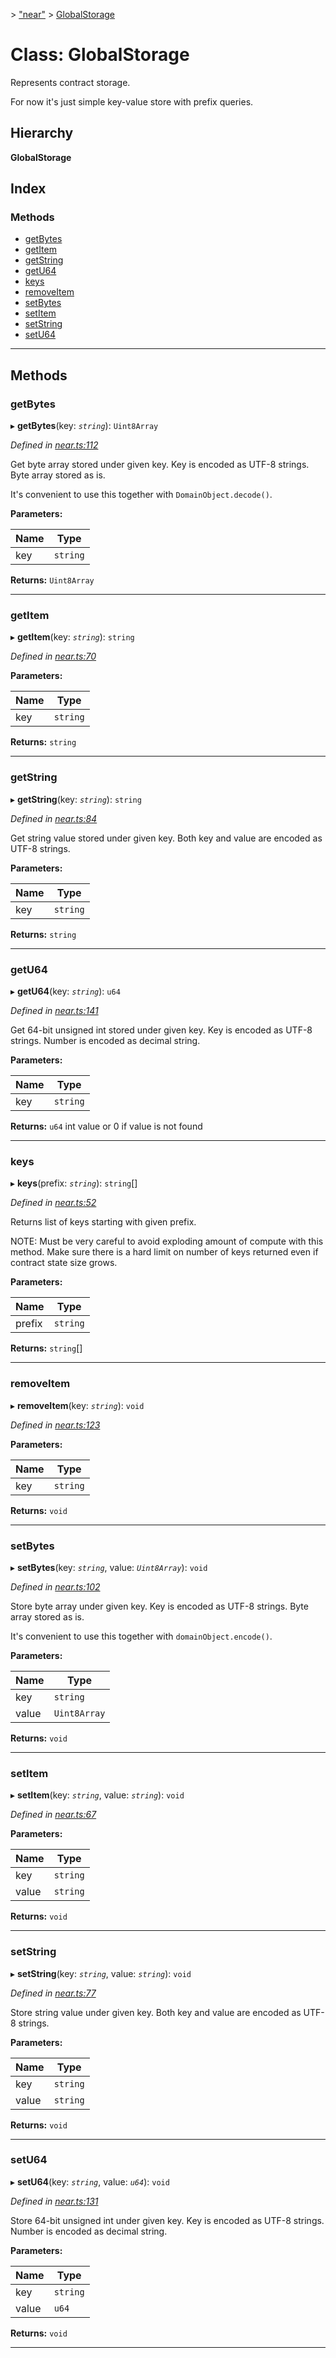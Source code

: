 [](../README.md) > ["near"](../modules/_near_.md) > [GlobalStorage](../classes/_near_.globalstorage.md)

# Class: GlobalStorage

Represents contract storage.

For now it's just simple key-value store with prefix queries.

## Hierarchy

**GlobalStorage**

## Index

### Methods

* [getBytes](_near_.globalstorage.md#getbytes)
* [getItem](_near_.globalstorage.md#getitem)
* [getString](_near_.globalstorage.md#getstring)
* [getU64](_near_.globalstorage.md#getu64)
* [keys](_near_.globalstorage.md#keys)
* [removeItem](_near_.globalstorage.md#removeitem)
* [setBytes](_near_.globalstorage.md#setbytes)
* [setItem](_near_.globalstorage.md#setitem)
* [setString](_near_.globalstorage.md#setstring)
* [setU64](_near_.globalstorage.md#setu64)

---

## Methods

<a id="getbytes"></a>

###  getBytes

▸ **getBytes**(key: *`string`*): `Uint8Array`

*Defined in [near.ts:112](https://github.com/nearprotocol/near-runtime-ts/blob/cb19563/near.ts#L112)*

Get byte array stored under given key. Key is encoded as UTF-8 strings. Byte array stored as is.

It's convenient to use this together with `DomainObject.decode()`.

**Parameters:**

| Name | Type |
| ------ | ------ |
| key | `string` |

**Returns:** `Uint8Array`

___
<a id="getitem"></a>

###  getItem

▸ **getItem**(key: *`string`*): `string`

*Defined in [near.ts:70](https://github.com/nearprotocol/near-runtime-ts/blob/cb19563/near.ts#L70)*

**Parameters:**

| Name | Type |
| ------ | ------ |
| key | `string` |

**Returns:** `string`

___
<a id="getstring"></a>

###  getString

▸ **getString**(key: *`string`*): `string`

*Defined in [near.ts:84](https://github.com/nearprotocol/near-runtime-ts/blob/cb19563/near.ts#L84)*

Get string value stored under given key. Both key and value are encoded as UTF-8 strings.

**Parameters:**

| Name | Type |
| ------ | ------ |
| key | `string` |

**Returns:** `string`

___
<a id="getu64"></a>

###  getU64

▸ **getU64**(key: *`string`*): `u64`

*Defined in [near.ts:141](https://github.com/nearprotocol/near-runtime-ts/blob/cb19563/near.ts#L141)*

Get 64-bit unsigned int stored under given key. Key is encoded as UTF-8 strings. Number is encoded as decimal string.

**Parameters:**

| Name | Type |
| ------ | ------ |
| key | `string` |

**Returns:** `u64`
int value or 0 if value is not found

___
<a id="keys"></a>

###  keys

▸ **keys**(prefix: *`string`*): `string`[]

*Defined in [near.ts:52](https://github.com/nearprotocol/near-runtime-ts/blob/cb19563/near.ts#L52)*

Returns list of keys starting with given prefix.

NOTE: Must be very careful to avoid exploding amount of compute with this method. Make sure there is a hard limit on number of keys returned even if contract state size grows.

**Parameters:**

| Name | Type |
| ------ | ------ |
| prefix | `string` |

**Returns:** `string`[]

___
<a id="removeitem"></a>

###  removeItem

▸ **removeItem**(key: *`string`*): `void`

*Defined in [near.ts:123](https://github.com/nearprotocol/near-runtime-ts/blob/cb19563/near.ts#L123)*

**Parameters:**

| Name | Type |
| ------ | ------ |
| key | `string` |

**Returns:** `void`

___
<a id="setbytes"></a>

###  setBytes

▸ **setBytes**(key: *`string`*, value: *`Uint8Array`*): `void`

*Defined in [near.ts:102](https://github.com/nearprotocol/near-runtime-ts/blob/cb19563/near.ts#L102)*

Store byte array under given key. Key is encoded as UTF-8 strings. Byte array stored as is.

It's convenient to use this together with `domainObject.encode()`.

**Parameters:**

| Name | Type |
| ------ | ------ |
| key | `string` |
| value | `Uint8Array` |

**Returns:** `void`

___
<a id="setitem"></a>

###  setItem

▸ **setItem**(key: *`string`*, value: *`string`*): `void`

*Defined in [near.ts:67](https://github.com/nearprotocol/near-runtime-ts/blob/cb19563/near.ts#L67)*

**Parameters:**

| Name | Type |
| ------ | ------ |
| key | `string` |
| value | `string` |

**Returns:** `void`

___
<a id="setstring"></a>

###  setString

▸ **setString**(key: *`string`*, value: *`string`*): `void`

*Defined in [near.ts:77](https://github.com/nearprotocol/near-runtime-ts/blob/cb19563/near.ts#L77)*

Store string value under given key. Both key and value are encoded as UTF-8 strings.

**Parameters:**

| Name | Type |
| ------ | ------ |
| key | `string` |
| value | `string` |

**Returns:** `void`

___
<a id="setu64"></a>

###  setU64

▸ **setU64**(key: *`string`*, value: *`u64`*): `void`

*Defined in [near.ts:131](https://github.com/nearprotocol/near-runtime-ts/blob/cb19563/near.ts#L131)*

Store 64-bit unsigned int under given key. Key is encoded as UTF-8 strings. Number is encoded as decimal string.

**Parameters:**

| Name | Type |
| ------ | ------ |
| key | `string` |
| value | `u64` |

**Returns:** `void`

___

